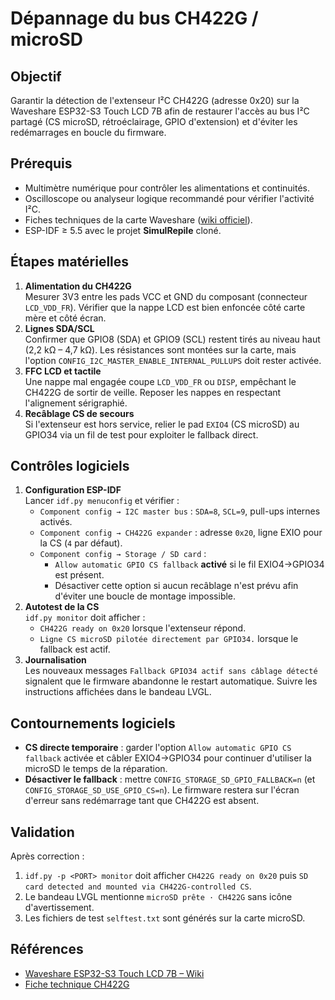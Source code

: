 # Dépannage du bus CH422G / microSD

## Objectif
Garantir la détection de l'extenseur I²C CH422G (adresse 0x20) sur la Waveshare ESP32-S3 Touch LCD 7B afin de restaurer l'accès au bus I²C partagé (CS microSD, rétroéclairage, GPIO d'extension) et d'éviter les redémarrages en boucle du firmware.

## Prérequis
- Multimètre numérique pour contrôler les alimentations et continuités.
- Oscilloscope ou analyseur logique recommandé pour vérifier l'activité I²C.
- Fiches techniques de la carte Waveshare ([wiki officiel](https://www.waveshare.com/wiki/ESP32-S3-Touch-LCD-7B)).
- ESP-IDF ≥ 5.5 avec le projet **SimulRepile** cloné.

## Étapes matérielles
1. **Alimentation du CH422G**  
   Mesurer 3V3 entre les pads VCC et GND du composant (connecteur `LCD_VDD_FR`). Vérifier que la nappe LCD est bien enfoncée côté carte mère et côté écran.
2. **Lignes SDA/SCL**  
   Confirmer que GPIO8 (SDA) et GPIO9 (SCL) restent tirés au niveau haut (2,2 kΩ – 4,7 kΩ). Les résistances sont montées sur la carte, mais l'option `CONFIG_I2C_MASTER_ENABLE_INTERNAL_PULLUPS` doit rester activée.
3. **FFC LCD et tactile**  
   Une nappe mal engagée coupe `LCD_VDD_FR` ou `DISP`, empêchant le CH422G de sortir de veille. Reposer les nappes en respectant l'alignement sérigraphié.
4. **Recâblage CS de secours**  
   Si l'extenseur est hors service, relier le pad `EXIO4` (CS microSD) au GPIO34 via un fil de test pour exploiter le fallback direct.

## Contrôles logiciels
1. **Configuration ESP-IDF**  
   Lancer `idf.py menuconfig` et vérifier :
   - `Component config → I2C master bus` : `SDA=8`, `SCL=9`, pull-ups internes activés.
   - `Component config → CH422G expander` : adresse `0x20`, ligne EXIO pour la CS (`4` par défaut).
   - `Component config → Storage / SD card` :
     - `Allow automatic GPIO CS fallback` **activé** si le fil EXIO4→GPIO34 est présent.
     - Désactiver cette option si aucun recâblage n'est prévu afin d'éviter une boucle de montage impossible.
2. **Autotest de la CS**  
   `idf.py monitor` doit afficher :
   - `CH422G ready on 0x20` lorsque l'extenseur répond.
   - `Ligne CS microSD pilotée directement par GPIO34.` lorsque le fallback est actif.
3. **Journalisation**  
   Les nouveaux messages `Fallback GPIO34 actif sans câblage détecté` signalent que le firmware abandonne le restart automatique. Suivre les instructions affichées dans le bandeau LVGL.

## Contournements logiciels
- **CS directe temporaire** : garder l'option `Allow automatic GPIO CS fallback` activée et câbler EXIO4→GPIO34 pour continuer d'utiliser la microSD le temps de la réparation.
- **Désactiver le fallback** : mettre `CONFIG_STORAGE_SD_GPIO_FALLBACK=n` (et `CONFIG_STORAGE_SD_USE_GPIO_CS=n`). Le firmware restera sur l'écran d'erreur sans redémarrage tant que CH422G est absent.

## Validation
Après correction :
1. `idf.py -p <PORT> monitor` doit afficher `CH422G ready on 0x20` puis `SD card detected and mounted via CH422G-controlled CS`.
2. Le bandeau LVGL mentionne `microSD prête · CH422G` sans icône d'avertissement.
3. Les fichiers de test `selftest.txt` sont générés sur la carte microSD.

## Références
- [Waveshare ESP32-S3 Touch LCD 7B – Wiki](https://www.waveshare.com/wiki/ESP32-S3-Touch-LCD-7B)
- [Fiche technique CH422G](https://www.wch-ic.com/downloads/CH422GDS1_PDF.html)
